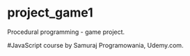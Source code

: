 # project_game1
Procedural programming - game project.

#JavaScript course by Samuraj Programowania, Udemy.com.
